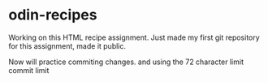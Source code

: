 # odin-recipes

Working on this HTML recipe assignment. Just made my first git repository for this assignment, made it public. 


Now will practice commiting changes. and using the 72 character limit commit limit

